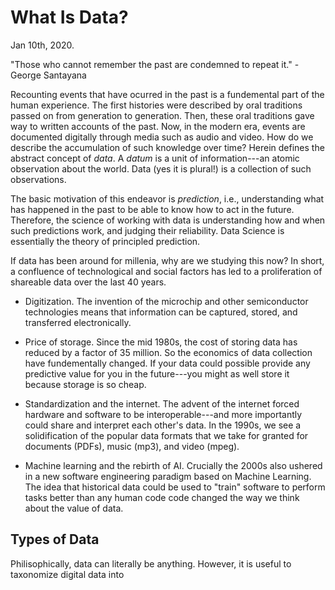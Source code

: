 # What Is Data?

Jan 10th, 2020.

"Those who cannot remember the past are condemned to repeat it." -George Santayana

Recounting events that have ocurred in the past is a fundemental part of the human experience. The first histories were described by oral traditions passed on from generation to generation. Then, these oral traditions gave way to written accounts of the past. Now, in the modern era, events are documented digitally through media such as audio and video. How do we describe the accumulation of such knowledge over time? Herein defines the abstract concept of *data*. A *datum* is a unit of information---an atomic observation about the world. Data (yes it is plural!) is a collection of such observations.

The basic motivation of this endeavor is *prediction*, i.e., understanding what has happened in the past to be able to know how to act in the future. Therefore, the science of working with data is understanding how and when such predictions work, and judging their reliability. Data Science is essentially the theory of principled prediction.

If data has been around for millenia, why are we studying this now? In short, a confluence of technological and social factors has led to a proliferation of shareable data over the last 40 years.

- Digitization. The invention of the microchip and other semiconductor technologies means that information can be captured, stored, and transferred electronically. 

- Price of storage. Since the mid 1980s, the cost of storing data has reduced by a factor of 35 million. So the economics of data collection have fundementally changed. If your data could possible provide any predictive value for you in the future---you might as well store it because storage is so cheap.

- Standardization and the internet. The advent of the internet forced hardware and software to be interoperable---and more importantly could share and interpret each other's data. In the 1990s, we see a solidification of the popular data formats that we take for granted for documents (PDFs), music (mp3), and video (mpeg).

-  Machine learning and the rebirth of AI. Crucially the 2000s also ushered in a new software engineering paradigm based on Machine Learning. The idea that historical data could be used to "train" software to perform tasks better than any human code code changed the way we think about the value of data. 

## Types of Data
Philisophically, data can literally be anything. However, it is useful to taxonomize digital data into 



